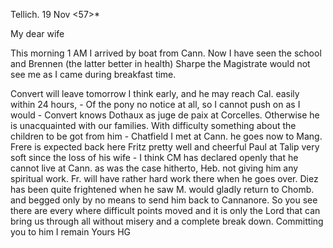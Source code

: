  Tellich. 19 Nov <57>*

My dear wife

This morning 1 AM I arrived by boat from Cann. Now I have seen the school and Brennen (the latter better in health) Sharpe the Magistrate would not see me as I came during breakfast time.

Convert will leave tomorrow I think early, and he may reach Cal. easily within 24 hours, - Of the pony no notice at all, so I cannot push on as I would - Convert knows Dothaux as juge de paix at Corcelles. Otherwise he is unacquainted with our families. With difficulty something about the children to be got from him - Chatfield I met at Cann. he goes now to Mang. Frere is expected back here Fritz pretty well and cheerful Paul at Talip very soft since the loss of his wife - I think CM has declared openly that he cannot live at Cann. as was the case hitherto, Heb. not giving him any spiritual work. Fr. will have rather hard work there when he goes over. Diez has been quite frightened when he saw M. would gladly return to Chomb. and begged only by no means to send him back to Cannanore. So you see there are every where difficult points moved and it is only the Lord that can bring us through all without misery and a complete break down. Committing you to him I remain
 Yours HG

